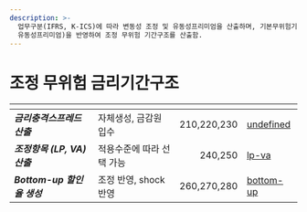 ```yaml
---
description: >-
  업무구분(IFRS, K-ICS)에 따라 변동성 조정 및 유동성프리미엄을 산출하며, 기본무위험기간구조에 조정항목(변동성 조정,
  유동성프리미엄)을 반영하여 조정 무위험 기간구조를 산출함.
---
```


# 조정 무위험 금리기간구조

<table data-view="cards"><thead><tr><th></th><th></th><th align="right"></th><th data-hidden data-card-target data-type="content-ref"></th></tr></thead><tbody><tr><td><em><strong>금리충격스프레드 산출</strong></em></td><td>자체생성, 금감원 입수 </td><td align="right">210,220,230</td><td><a href="undefined/">undefined</a></td></tr><tr><td><em><strong>조정항목 (LP, VA) 산출</strong></em> </td><td>적용수준에 따라 선택 가능 </td><td align="right">240,250</td><td><a href="lp-va/">lp-va</a></td></tr><tr><td><em><strong>Bottom-up 할인율 생성</strong></em> </td><td>조정 반영, shock 반영 </td><td align="right">260,270,280</td><td><a href="bottom-up/">bottom-up</a></td></tr></tbody></table>


